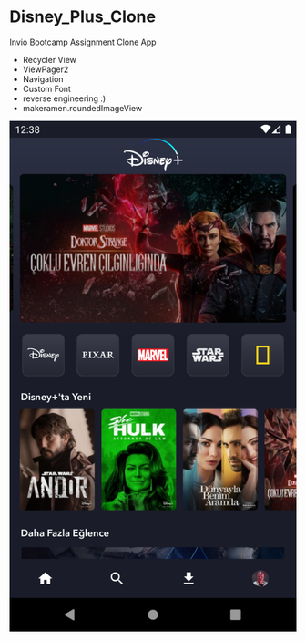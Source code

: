# Disney_Plus_Clone
Invio Bootcamp Assignment Clone App

* Recycler View
* ViewPager2
* Navigation
* Custom Font
* reverse engineering :)
* makeramen.roundedImageView

![Disney Plus Clone App](https://raw.githubusercontent.com/BurakCD/Disney_Plus_Clone/master/app/src/main/Screenshot_1666053524.png)
